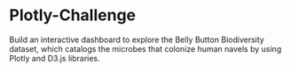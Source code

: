 # Plotly-Challenge
Build an interactive dashboard to explore the Belly Button Biodiversity dataset, which catalogs the microbes that colonize human navels by using Plotly and D3.js libraries.
